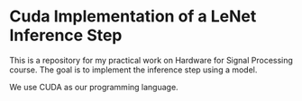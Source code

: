 # Cuda Implementation of a LeNet Inference Step
This is a repository for my practical work on Hardware for Signal Processing course.
The goal is to implement the inference step using a model.

We use CUDA as our programming language.
